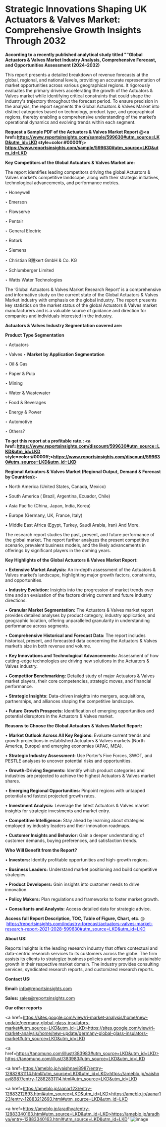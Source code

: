 # Strategic Innovations Shaping UK Actuators & Valves Market: Comprehensive Growth Insights Through 2032

<strong>According to a recently published analytical study titled ""Global Actuators & Valves Market Industry Analysis, Comprehensive Forecast, and Opportunities Assessment (2024–2032)</strong>

This report presents a detailed breakdown of revenue forecasts at the global, regional, and national levels, providing an accurate representation of market opportunities across various geographical regions. It rigorously evaluates the primary drivers accelerating the growth of the Actuators & Valves market while identifying critical constraints that could shape the industry's trajectory throughout the forecast period. To ensure precision in the analysis, the report segments the Global Actuators & Valves Market into distinct categories based on technology, product type, and geographical regions, thereby enabling a comprehensive understanding of the market’s operational dynamics and evolving trends within each segment.

<strong>Request a Sample PDF of the Actuators & Valves Market Report </strong><strong>@<a href=https://www.reportsinsights.com/sample/599630#utm_source=LKD&utm_id=LKD style=color:#0000ff;> https://www.reportsinsights.com/sample/599630#utm_source=LKD&utm_id=LKD</a></strong></font>

<strong>Key Competitors of the Global Actuators & Valves Market are:</strong>

The report identifies leading competitors driving the global Actuators & Valves market’s competitive landscape, along with their strategic initiatives, technological advancements, and performance metrics.

‣ Honeywell

‣ Emerson

‣ Flowserve

‣ Pentair

‣ General Electric

‣ Rotork

‣ Siemens

‣ Christian B黵kert GmbH & Co. KG

‣ Schlumberger Limited

‣ Watts Water Technologies

The ‘Global Actuators & Valves Market Research Report’ is a comprehensive and informative study on the current state of the Global Actuators & Valves Market industry with emphasis on the global industry. The report presents key statistics on the market status of the global Actuators & Valves market manufacturers and is a valuable source of guidance and direction for companies and individuals interested in the industry.

<strong>Actuators & Valves Industry Segmentation covered are:</strong>

<strong>Product Type Segmentation</strong>

‣ Actuators

‣ Valves
‣ 
<strong>Market by Application Segmentation</strong>

‣ Oil & Gas

‣ Paper & Pulp

‣ Mining

‣ Water & Wastewater

‣ Food & Beverages

‣ Energy & Power

‣ Automotive

‣ Others?

<strong>To get this report at a profitable rate.: <a href=https://www.reportsinsights.com/discount/599630#utm_source=LKD&utm_id=LKD style=color:#0000ff;>https://www.reportsinsights.com/discount/599630#utm_source=LKD&utm_id=LKD</a></strong></font>

<strong>Regional Actuators & Valves Market (Regional Output, Demand &amp; Forecast by Countries):-</strong>

• North America (United States, Canada, Mexico)

• South America ( Brazil, Argentina, Ecuador, Chile)

• Asia Pacific (China, Japan, India, Korea)

• Europe (Germany, UK, France, Italy)

• Middle East Africa (Egypt, Turkey, Saudi Arabia, Iran) And More.

The research report studies the past, present, and future performance of the global market. The report further analyzes the present competitive scenario, prevalent business models, and the likely advancements in offerings by significant players in the coming years.

<strong>Key Highlights of the Global Actuators & Valves Market Report:</strong>

• <strong>Extensive Market Analysis:</strong> An in-depth assessment of the Actuators & Valves market’s landscape, highlighting major growth factors, constraints, and opportunities.

• <strong>Industry Evolution:</strong> Insights into the progression of market trends over time and an evaluation of the factors driving current and future industry directions.

• <strong>Granular Market Segmentation:</strong> The Actuators & Valves market report provides detailed analyses by product category, industry application, and geographic location, offering unparalleled granularity in understanding performance across segments.

• <strong>Comprehensive Historical and Forecast Data:</strong> The report includes historical, present, and forecasted data concerning the Actuators & Valves market’s size in both revenue and volume.

• <strong>Key Innovations and Technological Advancements:</strong> Assessment of how cutting-edge technologies are driving new solutions in the Actuators & Valves industry.

• <strong>Competitor Benchmarking:</strong> Detailed study of major Actuators & Valves market players, their core competencies, strategic moves, and financial performance.

• <strong>Strategic Insights:</strong> Data-driven insights into mergers, acquisitions, partnerships, and alliances shaping the competitive landscape.

• <strong>Future Growth Prospects:</strong> Identification of emerging opportunities and potential disruptors in the Actuators & Valves market.

<strong>Reasons to Choose the Global Actuators & Valves Market Report:</strong>

• <strong>Market Outlook Across All Key Regions:</strong> Evaluate current trends and growth projections in established Actuators & Valves markets (North America, Europe) and emerging economies (APAC, MEA).

• <strong>Strategic Industry Assessment:</strong> Use Porter’s Five Forces, SWOT, and PESTLE analyses to uncover potential risks and opportunities.

• <strong>Growth-Driving Segments:</strong> Identify which product categories and industries are projected to achieve the highest Actuators & Valves market shares.

• <strong>Emerging Regional Opportunities:</strong> Pinpoint regions with untapped potential and fastest projected growth rates.

• <strong>Investment Analysis:</strong> Leverage the latest Actuators & Valves market insights for strategic investments and market entry.

• <strong>Competitive Intelligence:</strong> Stay ahead by learning about strategies employed by industry leaders and their innovation roadmaps.

• <strong>Customer Insights and Behavior:</strong> Gain a deeper understanding of customer demands, buying preferences, and satisfaction trends.

<strong>Who Will Benefit from the Report?</strong>

• <strong>Investors:</strong> Identify profitable opportunities and high-growth regions.

• <strong>Business Leaders:</strong> Understand market positioning and build competitive strategies.

• <strong>Product Developers:</strong> Gain insights into customer needs to drive innovation.

• <strong>Policy Makers:</strong> Plan regulations and frameworks to foster market growth.

• <strong>Consultants and Analysts:</strong> Access detailed data for strategic advice.
</ul>
<strong>Access full Report Description, TOC, Table of Figure, Chart, etc. </strong>@  <a href=https://reportsinsights.com/industry-forecast/actuators-valves-market-research-report-2021-2028-599630#utm_source=LKD&utm_id=LKD style=color:#0000ff;>https://reportsinsights.com/industry-forecast/actuators-valves-market-research-report-2021-2028-599630#utm_source=LKD&utm_id=LKD</a></font>

<strong><strong>About US</strong>:</strong>

Reports Insights is the leading research industry that offers contextual and data-centric research services to its customers across the globe. The firm assists its clients to strategize business policies and accomplish sustainable growth in their respective market domain. The industry provides consulting services, syndicated research reports, and customized research reports.

<strong>Contact US:</strong>

<p class=""""><b>Email:</b> <a href=mailto:info@reportsinsights.com>info@reportsinsights.com</a></p>
<p class=""""><b>Sales:</b> <a href=mailto:sales@reportsinsights.com>sales@reportsinsights.com</a></p>

<strong>Our other reports</strong>

<a href=https://sites.google.com/view/ri-market-analysis/home/new-update/germany-global-glass-insulators-market#utm_source=LKD&utm_id=LKD>https://sites.google.com/view/ri-market-analysis/home/new-update/germany-global-glass-insulators-market#utm_source=LKD&utm_id=LKD</a>

<a href=https://tanomuno.com/illust/383983#utm_source=LKD&utm_id=LKD>https://tanomuno.com/illust/383983#utm_source=LKD&utm_id=LKD</a>

<a href=https://ameblo.jp/vaishnavi8987/entry-12882831114.html#utm_source=LKD&utm_id=LKD>https://ameblo.jp/vaishnavi8987/entry-12882831114.html#utm_source=LKD&utm_id=LKD</a>

<a href=https://ameblo.jp/aanar123/entry-12883212693.html#utm_source=LKD&utm_id=LKD>https://ameblo.jp/aanar123/entry-12883212693.html#utm_source=LKD&utm_id=LKD</a>

<a href=https://ameblo.jp/aradhya/entry-12883340163.html#utm_source=LKD&utm_id=LKD>https://ameblo.jp/aradhya/entry-12883340163.html#utm_source=LKD&utm_id=LKD</a>"
![image](https://github.com/user-attachments/assets/0f2c16b1-ff95-4a4f-83ed-e365336a2a3b)
